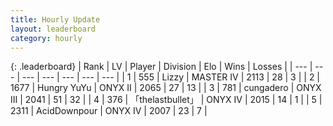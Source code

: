 ```yaml
---
title: Hourly Update
layout: leaderboard
category: hourly
---
```


{: .leaderboard}
| Rank | LV | Player | Division | Elo | Wins | Losses |
| --- | --- | --- | --- | --- | --- | --- |
| <span data-change="0">1</span> | 555 | <span title="ID: 44257">Lizzy</span> | MASTER IV | <span data-change="0">2113</span> | <span data-change="0">28</span> | <span data-change="0">3</span> |
| <span data-change="0">2</span> | 1677 | <span title="ID: 366840">Hungry YuYu</span> | ONYX II | <span data-change="0">2065</span> | <span data-change="0">27</span> | <span data-change="0">13</span> |
| <span data-change="0">3</span> | 781 | <span title="ID: 54134">cungadero</span> | ONYX III | <span data-change="-9">2041</span> | <span data-change="3">51</span> | <span data-change="2">32</span> |
| <span data-change="0">4</span> | 376 | <span title="ID: 641994">「thelastbullet」</span> | ONYX IV | <span data-change="0">2015</span> | <span data-change="0">14</span> | <span data-change="0">1</span> |
| <span data-change="0">5</span> | 2311 | <span title="ID: 304661">AcidDownpour</span> | ONYX IV | <span data-change="0">2007</span> | <span data-change="0">23</span> | <span data-change="0">7</span> |